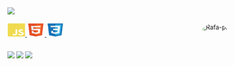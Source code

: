 

##

<div>
  <a href="https://github.com/beatrizRadoski" display="flex">
  <img src="https://github-readme-stats.vercel.app/api?username=beatrizRadoski&show_icons=true&theme=dracula&include_all_commits=true&count_private=true"/>
</div>

<div style="display: inline_block"><br>
  <img  alt="Rafa-Js" height="30" width="40" src="https://raw.githubusercontent.com/devicons/devicon/master/icons/javascript/javascript-plain.svg">
  <img  alt="Rafa-HTML" height="30" width="40" src="https://raw.githubusercontent.com/devicons/devicon/master/icons/html5/html5-original.svg">
  <img  alt="Rafa-CSS" height="30" width="40" src="https://raw.githubusercontent.com/devicons/devicon/master/icons/css3/css3-original.svg">
  <img align="right" alt="Rafa-pic" height="150" style="border-radius:50px;" src="https://cdn.discordapp.com/attachments/679381012123222040/1023276844289634395/download20220906135105.png">
</div>
  
  ##
  
  <div> 
<a href="https://discord.com/users/689613479321403413" target="_blank"><img src="https://img.shields.io/badge/Discord-7289DA?style=for-the-badge&logo= discord&logoColor=white" target="_blank"></a>
  <a href = "mailto:beatrizradoski03@gmail.com"><img src="https://img.shields.io/badge/-Gmail-%23333?style=for-the-badge&logo=gmail&logoColor=white" destino ="_blank"></a>
  <a href="https://www.linkedin.com/in/beatriz-fumie-radoski-b804981b2/"target="_blank"><img src="https://img.shields.io/badge/-LinkedIn-%230077B5?style=for-the-badge&logo=linkedin&logoColor=white" target="_blank"></a>
